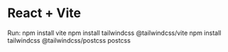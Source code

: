 # React + Vite
Run:
npm install vite
npm install tailwindcss @tailwindcss/vite
npm install tailwindcss @tailwindcss/postcss postcss